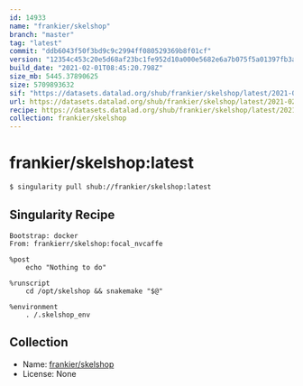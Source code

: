 ```yaml
---
id: 14933
name: "frankier/skelshop"
branch: "master"
tag: "latest"
commit: "ddb6043f50f3bd9c9c2994ff080529369b8f01cf"
version: "12354c453c20e5d68af23bc1fe952d10a000e5682e6a7b075f5a01397fb3a4bc"
build_date: "2021-02-01T08:45:20.798Z"
size_mb: 5445.37890625
size: 5709893632
sif: "https://datasets.datalad.org/shub/frankier/skelshop/latest/2021-02-01-ddb6043f-12354c45/12354c453c20e5d68af23bc1fe952d10a000e5682e6a7b075f5a01397fb3a4bc.sif"
url: https://datasets.datalad.org/shub/frankier/skelshop/latest/2021-02-01-ddb6043f-12354c45/
recipe: https://datasets.datalad.org/shub/frankier/skelshop/latest/2021-02-01-ddb6043f-12354c45/Singularity
collection: frankier/skelshop
---
```


# frankier/skelshop:latest

```bash
$ singularity pull shub://frankier/skelshop:latest
```

## Singularity Recipe

```singularity
Bootstrap: docker
From: frankierr/skelshop:focal_nvcaffe

%post
    echo "Nothing to do"

%runscript
    cd /opt/skelshop && snakemake "$@"

%environment
    . /.skelshop_env
```

## Collection

 - Name: [frankier/skelshop](https://github.com/frankier/skelshop)
 - License: None

